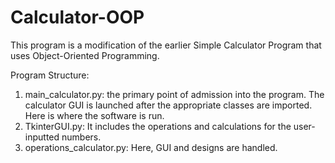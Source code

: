 # Calculator-OOP

This program is a modification of the earlier Simple Calculator Program that uses Object-Oriented Programming. 

Program Structure:
1. main_calculator.py: the primary point of admission into the program. The calculator GUI is launched after the appropriate classes are imported. Here is where the software is run. 
2. TkinterGUI.py: It includes the operations and calculations for the user-inputted numbers.
3. operations_calculator.py: Here, GUI and designs are handled.
